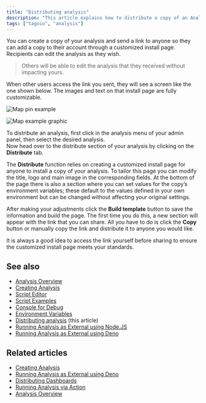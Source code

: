 ```yaml
---
title: "Distributing analysis"
description: "This article explains how to distribute a copy of an Analysis in TagoIO by sending a customized install link so others can add and edit their own copy without affecting yours."
tags: ["tagoio", "analysis"]
---
```

You can create a copy of your analysis and send a link to anyone so they can add a copy to their account through a customized install page. Recipients can edit the analysis as they wish.

> Others will be able to edit the analysis that they received without impacting yours.

When other users access the link you sent, they will see a screen like the one shown below. The images and text on that install page are fully customizable.

![Map pin example](/docs_imagem/tagoio/distributing-analysis-2.png)

![Map example graphic](/docs_imagem/tagoio/distributing-analysis-2.png)

To distribute an analysis, first click in the analysis menu of your admin panel, then select the desired analysis.  
Now head over to the distribute section of your analysis by clicking on the **Distribute** tab.

The **Distribute** function relies on creating a customized install page for anyone to install a copy of your analysis. To tailor this page you can modify the title, logo and main image in the corresponding fields. At the bottom of the page there is also a section where you can set values for the copy’s environment variables; these default to the values defined in your own environment but can be changed without affecting your original settings.

After making your adjustments click the **Build template** button to save the information and build the page. The first time you do this, a new section will appear with the link that you can share. All you have to do is click the **Copy** button or manually copy the link and distribute it to anyone you would like.

It is always a good idea to access the link yourself before sharing to ensure the customized install page meets your standards.

## See also
- [Analysis Overview](/docs/tagoio/analysis/)
- [Creating Analysis](/docs/tagoio/analysis/creating-analysis)
- [Script Editor](../script-editor)
- [Script Examples](../tutorials/script-examples)
- [Console for Debug](../console-for-debug)
- [Environment Variables](../environment-variables)
- [Distributing analysis](/docs/tagoio/analysis/distributing-analysis) (this article)
- [Running Analysis as External using Node.JS](/docs/tagoio/analysis/running-analysis-as-external-using-nodejs)
- [Running Analysis as External using Deno](/docs/tagoio/analysis/running-analysis-as-external-using-deno)

## Related articles
- [Creating Analysis](/docs/tagoio/analysis/creating-analysis)
- [Running Analysis as External using Deno](/docs/tagoio/analysis/running-analysis-as-external-using-deno)
- [Distributing Dashboards](../dashboards/distributing-dashboards)
- [Running Analysis via Action](../actions/)
- [Analysis Overview](/docs/tagoio/analysis/)